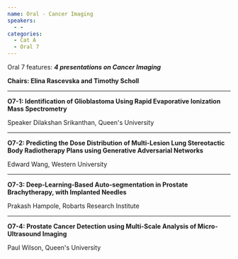 ```yaml
---
name: Oral - Cancer Imaging
speakers:
  - -
categories:
  - Cat A
  - Oral 7
---
```


Oral 7 features: _**4 presentations on Cancer Imaging**_

**Chairs: Elina Rascevska and Timothy Scholl**

_____________________________________________________

**O7-1: Identification of Glioblastoma Using Rapid Evaporative Ionization Mass Spectrometry**

Speaker Dilakshan Srikanthan, Queen's University

_____________________________________________________

**O7-2: Predicting the Dose Distribution of Multi-Lesion Lung Stereotactic Body Radiotherapy Plans using Generative Adversarial Networks**

Edward Wang, Western University

_____________________________________________________

**O7-3: Deep-Learning-Based Auto-segmentation in Prostate Brachytherapy, with Implanted Needles**

Prakash Hampole, Robarts Research Institute

_____________________________________________________

**O7-4: Prostate Cancer Detection using Multi-Scale Analysis of Micro-Ultrasound Imaging**

Paul Wilson, Queen's University

